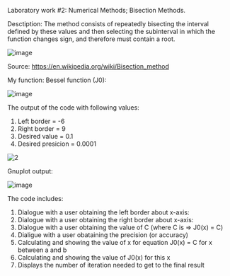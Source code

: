 Laboratory work #2:
Numerical Methods; Bisection Methods.

Desctiption:
The method consists of repeatedly bisecting the interval defined by these values and then selecting the subinterval in which the function changes sign, and therefore must contain a root.

![image](https://user-images.githubusercontent.com/90827811/150868440-04b157f4-ef72-4bce-ae41-4375c4aab12c.png)


Source: https://en.wikipedia.org/wiki/Bisection_method




My function:
Bessel function (J0):

![image](https://user-images.githubusercontent.com/90827811/150023729-282fc7ed-7e41-4266-93d0-9a8090b74010.png)

The output of the code with following values:
1) Left border = -6
2) Right border = 9
3) Desired value = 0.1
4) Desired presicion = 0.0001

![2](https://user-images.githubusercontent.com/90827811/150865238-5ac6b7ee-c5f8-4f4f-a0b3-635e1ed0e2d0.png)



Gnuplot output:

![image](https://user-images.githubusercontent.com/90827811/150867960-91afac8b-e5fa-42b2-ad4f-087ccf036ad3.png)


The code includes:

1) Dialogue with a user obtaining the left border about x-axis:
2) Dialogue with a user obtaining the right border about x-axis:
3) Dialogue with a user obtaining the value of C (where C is => J0(x) = C)
4) Dialigue with a user obataining the precision (or accuracy)
5) Calculating and showing the value of x for equation J0(x) = C for x between a and b
6) Calculating and showing the value of J0(x) for this x
7) Displays the number of iteration needed to get to the final result
